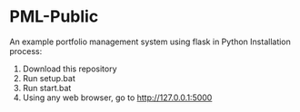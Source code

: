 # PML-Public
 An example portfolio management system using flask in Python
 Installation process:
 1. Download this repository
 2. Run setup.bat
 3. Run start.bat
 4. Using any web browser, go to http://127.0.0.1:5000
